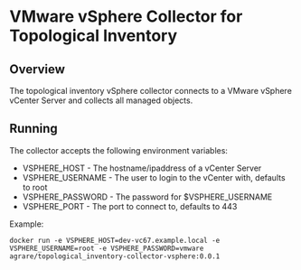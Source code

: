 # VMware vSphere Collector for Topological Inventory

## Overview
The topological inventory vSphere collector connects to a VMware vSphere vCenter Server and collects all managed objects.

## Running
The collector accepts the following environment variables:
* VSPHERE_HOST - The hostname/ipaddress of a vCenter Server
* VSPHERE_USERNAME - The user to login to the vCenter with, defaults to root
* VSPHERE_PASSWORD - The password for $VSPHERE_USERNAME
* VSPHERE_PORT - The port to connect to, defaults to 443

Example:

```
docker run -e VSPHERE_HOST=dev-vc67.example.local -e VSPHERE_USERNAME=root -e VSPHERE_PASSWORD=vmware agrare/topological_inventory-collector-vsphere:0.0.1
```
